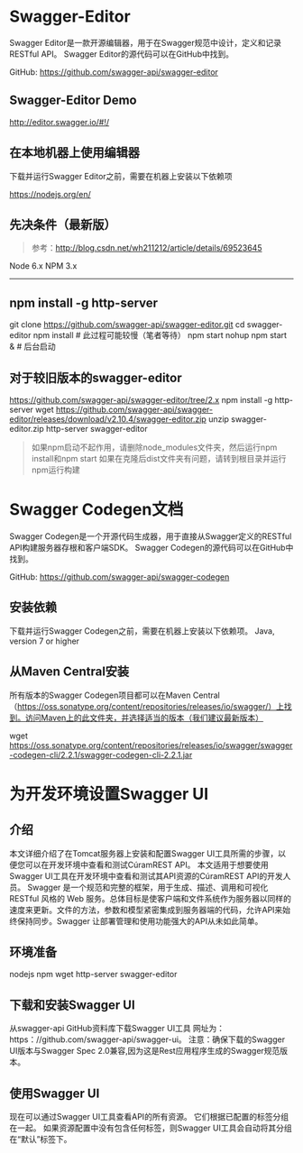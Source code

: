 # Swagger-Editor

Swagger Editor是一款开源编辑器，用于在Swagger规范中设计，定义和记录RESTful API。 Swagger Editor的源代码可以在GitHub中找到。

GitHub: https://github.com/swagger-api/swagger-editor

## Swagger-Editor Demo

http://editor.swagger.io/#!/

## 在本地机器上使用编辑器

下载并运行Swagger Editor之前，需要在机器上安装以下依赖项

https://nodejs.org/en/

## 先决条件（最新版）

> 参考：http://blog.csdn.net/wh211212/article/details/69523645

Node 6.x
NPM 3.x

---
npm install -g http-server
---
git clone https://github.com/swagger-api/swagger-editor.git
cd swagger-editor
npm install     # 此过程可能较慢（笔者等待）
npm start
nohup npm start &  # 后台启动

## 对于较旧版本的swagger-editor

https://github.com/swagger-api/swagger-editor/tree/2.x
npm install -g http-server
wget https://github.com/swagger-api/swagger-editor/releases/download/v2.10.4/swagger-editor.zip
unzip swagger-editor.zip
http-server swagger-editor

> 如果npm启动不起作用，请删除node_modules文件夹，然后运行npm install和npm start 如果在克隆后dist文件夹有问题，请转到根目录并运行npm运行构建

# Swagger Codegen文档

Swagger Codegen是一个开源代码生成器，用于直接从Swagger定义的RESTful API构建服务器存根和客户端SDK。 Swagger Codegen的源代码可以在GitHub中找到。

GitHub: https://github.com/swagger-api/swagger-codegen

## 安装依赖

下载并运行Swagger Codegen之前，需要在机器上安装以下依赖项。
Java, version 7 or higher

## 从Maven Central安装
所有版本的Swagger Codegen项目都可以在Maven Central（https://oss.sonatype.org/content/repositories/releases/io/swagger/）上找到。访问Maven上的此文件夹，并选择适当的版本（我们建议最新版本）

wget https://oss.sonatype.org/content/repositories/releases/io/swagger/swagger-codegen-cli/2.2.1/swagger-codegen-cli-2.2.1.jar



# 为开发环境设置Swagger UI

## 介绍

  本文详细介绍了在Tomcat服务器上安装和配置Swagger UI工具所需的步骤，以便您可以在开发环境中查看和测试CúramREST API。 本文适用于想要使用Swagger UI工具在开发环境中查看和测试其API资源的CúramREST API的开发人员。
  Swagger 是一个规范和完整的框架，用于生成、描述、调用和可视化 RESTful 风格的 Web 服务。总体目标是使客户端和文件系统作为服务器以同样的速度来更新。文件的方法，参数和模型紧密集成到服务器端的代码，允许API来始终保持同步。Swagger 让部署管理和使用功能强大的API从未如此简单。

## 环境准备

nodejs
npm
wget
http-server
swagger-editor





## 下载和安装Swagger UI

从swagger-api GitHub资料库下载Swagger UI工具
网址为：https：//github.com/swagger-api/swagger-ui。 注意：确保下载的Swagger UI版本与Swagger Spec 2.0兼容,因为这是Rest应用程序生成的Swagger规范版本。


## 使用Swagger UI
现在可以通过Swagger UI工具查看API的所有资源。 它们根据已配置的标签分组在一起。 如果资源配置中没有包含任何标签，则Swagger UI工具会自动将其分组在“默认”标签下。
